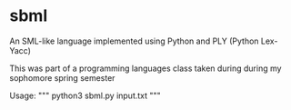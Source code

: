 # sbml
An SML-like language implemented using Python and PLY (Python Lex-Yacc)

This was part of a programming languages class taken during during my sophomore spring semester

Usage:
"""
python3 sbml.py input.txt
"""
